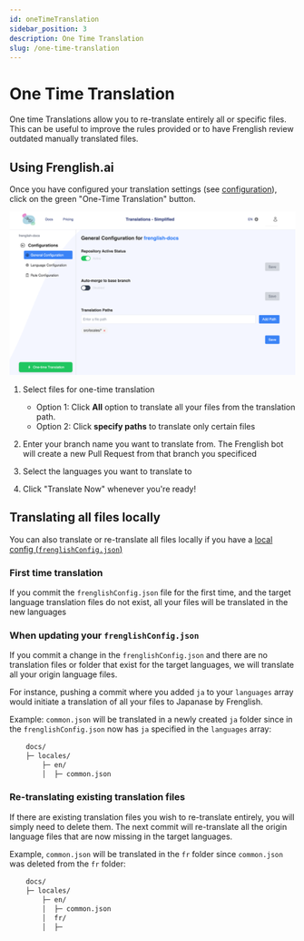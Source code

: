 ```yaml
---
id: oneTimeTranslation
sidebar_position: 3
description: One Time Translation
slug: /one-time-translation
---
```


# One Time Translation
One time Translations allow you to re-translate entirely all or specific files. This can be useful to improve the rules provided or to have Frenglish review outdated manually translated files.


## Using Frenglish.ai

Once you have configured your translation settings (see [configuration](../1-Configuration.md)), click on the green "One-Time Translation" button.

![General Configuration](../../../../../../assets/general-configuration.png)

1. Select files for one-time translation
    - Option 1: Click **All** option to translate all your files from the translation path.
    - Option 2: Click **specify paths** to translate only certain files

2. Enter your branch name you want to translate from. The Frenglish bot will create a new Pull Request from that branch you specificed
3.  Select the languages you want to translate to
4.  Click "Translate Now" whenever you're ready!

## Translating all files locally
You can also translate or re-translate all files locally if you have a [local config (`frenglishConfig.json`)](../1-Configuration.md#manage-translation-settings-in-your-repository)

### First time translation
If you commit the `frenglishConfig.json` file for the first time, and the target language translation files do not exist, all your files will be translated in the new languages

### When updating your `frenglishConfig.json`
If you commit a change in the `frenglishConfig.json` and there are no translation files or folder that exist for the target languages, we will translate all your origin language files.

For instance, pushing a commit where you added `ja` to your `languages` array would initiate a translation of all your files to Japanase by Frenglish.

Example: `common.json` will be translated in a newly created `ja` folder since in the `frenglishConfig.json` now has `ja` specified in the `languages` array: 

```plaintext
    docs/
    ├─ locales/
        ├─ en/
        │  ├─ common.json
```

### Re-translating existing translation files
If there are existing translation files you wish to re-translate entirely, you will simply need to delete them. The next commit will re-translate all the origin language files that are now missing in the target languages.  

Example, `common.json` will be translated in the `fr` folder since `common.json` was deleted from the `fr` folder: 

```plaintext
    docs/
    ├─ locales/
        ├─ en/
        │  ├─ common.json
        │  fr/
        │  ├─ 
```
